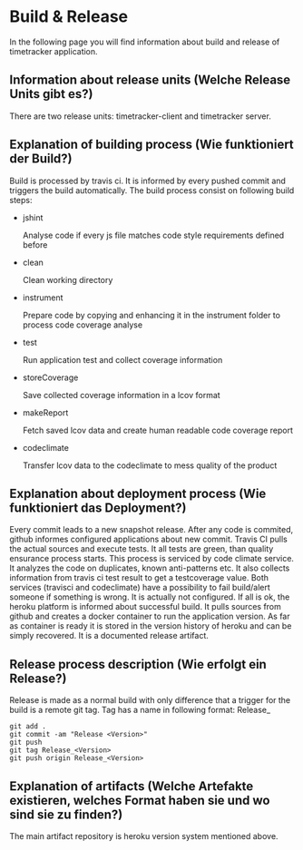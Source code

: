 # Build & Release
In the following page you will find information about build and release of timetracker application.

## Information about release units (Welche Release Units gibt es?)

There are two release units: timetracker-client and timetracker server.

## Explanation of building process (Wie funktioniert der Build?)

Build is processed by travis ci. It is informed by every pushed commit and triggers the build automatically.
The build process consist on following build steps:

 * jshint 
 
     Analyse code if every js file matches code style requirements defined before
   
 * clean
 
    Clean working directory
    
 * instrument
 
    Prepare code by copying and enhancing it in the instrument folder to process code coverage analyse
    
 * test
 
     Run application test and collect coverage information
    
 * storeCoverage
 
    Save collected coverage information in a lcov format
     
 * makeReport
 
    Fetch saved lcov data and create human readable code coverage report
    
 * codeclimate
 
    Transfer lcov data to the codeclimate to mess quality of the product

## Explanation about deployment process (Wie funktioniert das Deployment?)

Every commit leads to a new snapshot release. After any code is commited, github informes configured applications about new commit.
Travis CI pulls the actual sources and execute tests. It all tests are green, than quality ensurance process starts.
This process is serviced by code climate service. It analyzes the code on duplicates, known anti-patterns etc. It also collects information from travis ci test result to get a testcoverage value.
Both services (travisci and codeclimate) have a possibility to fail build/alert someone if something is wrong. It is actually not configured.
If all is ok, the heroku platform is informed about successful build. It pulls sources from github and creates a docker container to run the application version.
As far as container is ready it is stored in the version history of heroku and can be simply recovered. It is a documented release artifact.

## Release process description (Wie erfolgt ein Release?)

Release is made as a normal build with only difference that a trigger for the build is a remote git tag.
Tag has a name in following format: Release_<Version>

```
git add .
git commit -am "Release <Version>"
git push
git tag Release_<Version>
git push origin Release_<Version>
```

## Explanation of artifacts (Welche Artefakte existieren, welches Format haben sie und wo sind sie zu finden?)

The main artifact repository is heroku version system mentioned above. 
